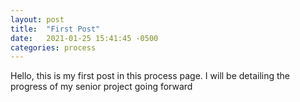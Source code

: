 ```yaml
---
layout: post
title:  "First Post"
date:   2021-01-25 15:41:45 -0500
categories: process
---
```


Hello, this is my first post in this process page. I will be detailing the progress of my senior project going forward

